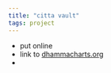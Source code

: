 ```yaml
---
title: "citta vault"
tags: project
---
```


- put online
- link to [dhammacharts.org](projects/dhammacharts.org.md)
- 

